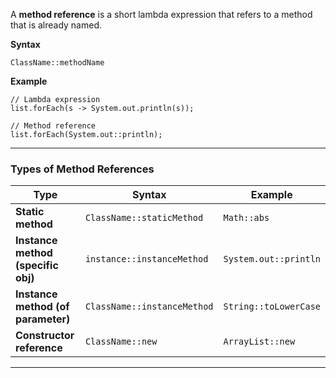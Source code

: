 
A **method reference** is a short lambda expression that refers to a method that is already named.

**Syntax**

```
ClassName::methodName
```

**Example**

```
// Lambda expression
list.forEach(s -> System.out.println(s));

// Method reference
list.forEach(System.out::println);
```

---
### Types of Method References

| Type                               | Syntax                      | Example               |
| ---------------------------------- | --------------------------- | --------------------- |
| **Static method**                  | `ClassName::staticMethod`   | `Math::abs`           |
| **Instance method (specific obj)** | `instance::instanceMethod`  | `System.out::println` |
| **Instance method (of parameter)** | `ClassName::instanceMethod` | `String::toLowerCase` |
| **Constructor reference**          | `ClassName::new`            | `ArrayList::new`      |

---


